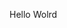 Hello Wolrd



































































































































































































































































































































































































































































































































































































































































































































































































































































































































































































































































































































































































































































































































































































































































































































































































































































































































































































































































































































































































































































































































































































































































































































































































































































































































































































































































































































































































































































































































































































































































































































































































































































































































































































































































































































































































































































































































































































































































































































































































































































































































































































































































































































































































































































































































































































